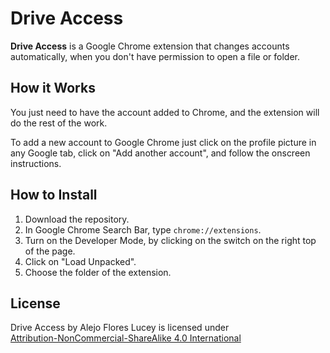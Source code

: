 # Drive Access

**Drive Access** is a Google Chrome extension that changes accounts automatically, when you don't have permission to open a file or folder.

## How it Works

You just need to have the account added to Chrome, and the extension will do the rest of the work.

To add a new account to Google Chrome just click on the profile picture in any Google tab, click on "Add another account", and follow the onscreen instructions.

## How to Install

1. Download the repository.
2. In Google Chrome Search Bar, type `chrome://extensions`.
3. Turn on the Developer Mode, by clicking on the switch on the right top of the page.
4. Click on "Load Unpacked".
5. Choose the folder of the extension.

## License

Drive Access by <span property="cc:attributionName">Alejo Flores Lucey</span> is licensed under <a href="http://creativecommons.org/licenses/by-nc-sa/4.0/?ref=chooser-v1" target="_blank" rel="license noopener noreferrer" style="display:inline-block;">Attribution-NonCommercial-ShareAlike 4.0 International

